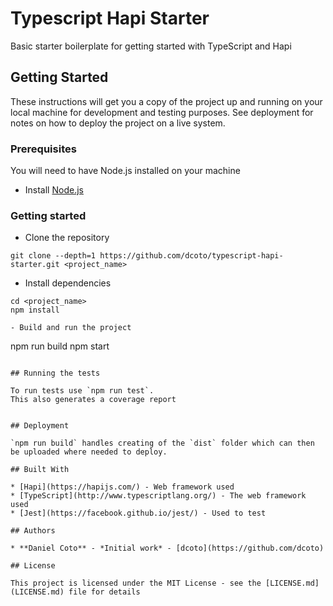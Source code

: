 # Typescript Hapi Starter

Basic starter boilerplate for getting started with TypeScript and Hapi

## Getting Started

These instructions will get you a copy of the project up and running on your local machine for development and testing purposes. See deployment for notes on how to deploy the project on a live system.

### Prerequisites

You will need to have Node.js installed on your machine

- Install [Node.js](https://nodejs.org/en/)

### Getting started
- Clone the repository
```
git clone --depth=1 https://github.com/dcoto/typescript-hapi-starter.git <project_name>
```
- Install dependencies
```
cd <project_name>
npm install

- Build and run the project
```
npm run build
npm start
```

## Running the tests

To run tests use `npm run test`.
This also generates a coverage report


## Deployment

`npm run build` handles creating of the `dist` folder which can then be uploaded where needed to deploy.

## Built With

* [Hapi](https://hapijs.com/) - Web framework used
* [TypeScript](http://www.typescriptlang.org/) - The web framework used
* [Jest](https://facebook.github.io/jest/) - Used to test

## Authors

* **Daniel Coto** - *Initial work* - [dcoto](https://github.com/dcoto)

## License

This project is licensed under the MIT License - see the [LICENSE.md](LICENSE.md) file for details
